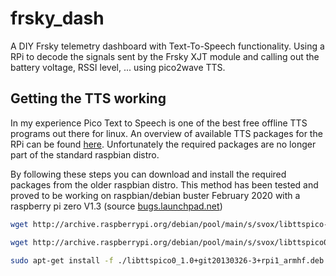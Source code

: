 # frsky_dash

A DIY Frsky telemetry dashboard with Text-To-Speech functionality. Using a RPi to decode the signals sent by the Frsky XJT module and calling out the battery voltage, RSSI level, ... using pico2wave TTS.

## Getting the TTS working

In my experience Pico Text to Speech is one of the best free offline TTS programs out there for linux. An overview of available TTS packages for the RPi can be found [here](https://elinux.org/RPi_Text_to_Speech_(Speech_Synthesis)). Unfortunately the required packages are no longer part of the standard raspbian distro. 

By following these steps you can download and install the required packages from the older raspbian distro. This method has been tested and proved to be working on raspbian/debian buster February 2020 with a raspberry pi zero V1.3 (source [bugs.launchpad.net](https://bugs.launchpad.net/raspbian/+bug/1835974))

```bash
wget http://archive.raspberrypi.org/debian/pool/main/s/svox/libttspico-utils_1.0+git20130326-3+rpi1_armhf.deb

wget http://archive.raspberrypi.org/debian/pool/main/s/svox/libttspico0_1.0+git20130326-3+rpi1_armhf.deb

sudo apt-get install -f ./libttspico0_1.0+git20130326-3+rpi1_armhf.deb ./libttspico-utils_1.0+git20130326-3+rpi1_armhf.deb
```

